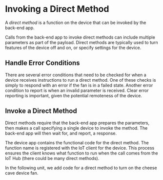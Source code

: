 # Invoking a Direct Method 

A *direct method* is a function on the device that can be invoked by the back-end app.

Calls from the back-end app to invoke direct methods can include multiple parameters as part of the payload. Direct methods are typically used to turn features of the device off and on, or specify settings for the device.

## Handle Error Conditions

There are several error conditions that need to be checked for when a device receives instructions to run a direct method. One of these checks is simply to respond with an error if the fan is in a failed state. Another error condition to report is when an invalid parameter is received. Clear error reporting is important, given the potential remoteness of the device.

## Invoke a Direct Method

Direct methods require that the back-end app prepares the parameters, then makes a call specifying a single device to invoke the method. The back-end app will then wait for, and report, a response.

The device app contains the functional code for the direct method. The function name is registered with the IoT client for the device. This process ensures the client knows what function to run when the call comes from the IoT Hub (there could be many direct methods).

In the following unit, we add code for a direct method to turn on the cheese cave device fan.